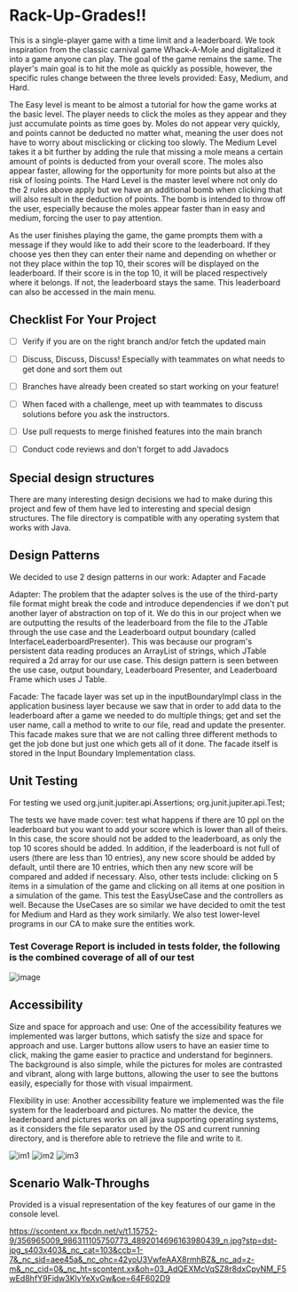 # Rack-Up-Grades!!

This is a single-player game with a time limit and a leaderboard. We took inspiration from the classic carnival game Whack-A-Mole and digitalized it into a game anyone can play. 
The goal of the game remains the same. The player's main goal is to hit the mole as quickly as possible, however, the specific rules change between the three levels provided: Easy, Medium, and Hard.

  The Easy level is meant to be almost a tutorial for how the game works at the basic level. The player needs to click the moles as they appear and they just accumulate points as time goes by. Moles do not appear very quickly, and points cannot be deducted no matter what, meaning the user does not have to worry about misclicking or clicking too slowly. 
  The Medium Level takes it a bit further by adding the rule that missing a mole means a certain amount of points is deducted from your overall score. The moles also appear faster, allowing for the opportunity for more points but also at the risk of losing points. 
  The Hard Level is the master level where not only do the 2 rules above apply but we have an additional bomb when clicking that will also result in the deduction of points. The bomb is intended to throw off the user, especially because the moles appear faster than in easy and medium, forcing the user to pay attention. 

  As the user finishes playing the game, the game prompts them with a message if they would like to add their score to the leaderboard. If they choose yes then they can enter their name and depending on whether or not they place within the top 10, their scores will be displayed on the leaderboard. If their score is in the top 10, it will be placed respectively where it belongs. If not, the leaderboard stays the same. This leaderboard can also be accessed in the main menu.

## Checklist For Your Project
- [ ] Verify if you are on the right branch and/or fetch the updated main 
- [ ] Discuss, Discuss, Discuss! Especially with teammates on what needs to get done and sort them out
- [ ] Branches have already been created so start working on your feature!
- [ ] When faced with a challenge, meet up with teammates to discuss solutions before you ask the instructors.
- [ ] Use pull requests to merge finished features into the main branch
- [ ] Conduct code reviews and don't forget to add Javadocs


## Special design structures

There are many interesting design decisions we had to make during this project and few of them have led to interesting and special design structures. 
The file directory is compatible with any operating system that works with Java. 


## Design Patterns

We decided to use 2 design patterns in our work: Adapter and Facade

Adapter: The problem that the adapter solves is the use of the third-party file format might break the code and introduce dependencies if we don't put another layer of abstraction on top of it. We do this in our project when we are outputting the results of the leaderboard from the file to the JTable through the use case and the Leaderboard output boundary (called InterfaceLeaderboardPresenter). This was because our program's persistent data reading produces an ArrayList of strings, which JTable required a 2d array for our use case. This design pattern is seen between the use case, output boundary, Leaderboard Presenter, and Leaderboard Frame which uses J Table.

Facade: The facade layer was set up in the inputBoundaryImpl class in the application business layer because we saw that in order to add data to the leaderboard after a game we needed to do multiple things; get and set the user name, call a method to write to our file, read and update the presenter. This facade makes sure that we are not calling three different methods to get the job done but just one which gets all of it done. The facade itself is stored in the Input Boundary Implementation class. 


## Unit Testing
For testing we used org.junit.jupiter.api.Assertions; org.junit.jupiter.api.Test;

The tests we have made cover: test what happens if there are 10 ppl on the leaderboard but you want to add your score which is lower than all of theirs. In this case, the score should not be added to the leaderboard, as only the top 10 scores should be added. In addition, if the leaderboard is not full of users (there are less than 10 entries), any new score should be added by default, until there are 10 entries, which then any new score will be compared and added if necessary. Also, other tests include: clicking on 5 items in a simulation of the game and clicking on all items at one position in a simulation of the game. This test the EasyUseCase and the controllers as well. Because the UseCases are so similar we have decided to omit the test for Medium and Hard as they work similarly. We also test lower-level programs in our CA to make sure the entities work. 
### Test Coverage Report is included in tests folder, the following is the combined coverage of all of our test
![image](https://github.com/CSC207-2023Y-UofT/course-project-rack-up-grades/assets/94208313/f24d9f95-1b09-4843-bc46-559b4cd44a66)


## Accessibility
Size and space for approach and use: 
One of the accessibility features we implemented was larger buttons, which satisfy the size and space for approach and use. Larger buttons allow users to have an easier time to click, making the game easier to practice and understand for beginners. The background is also simple, while the pictures for moles are contrasted and vibrant, along with large buttons, allowing the user to see the buttons easily, especially for those with visual impairment. 

Flexibility in use:
Another accessibility feature we implemented was the file system for the leaderboard and pictures. No matter the device, the leaderboard and pictures works on all java supporting operating systems, as it considers the file separator used by the OS and current running directory, and is therefore able to retrieve the file and write to it.

![im1](https://github.com/CSC207-2023Y-UofT/course-project-rack-up-grades/assets/122108416/3854a4ef-aadd-4de3-99ca-0452e49bd99d)
![im2](https://github.com/CSC207-2023Y-UofT/course-project-rack-up-grades/assets/122108416/567f0c1f-1309-4f8e-a636-c9aedad4766d)
![im3](https://github.com/CSC207-2023Y-UofT/course-project-rack-up-grades/assets/122108416/f8dce544-9146-4e5c-8068-e806a8f456c0)

## Scenario Walk-Throughs
Provided is a visual representation of the key features of our game in the console level. 

https://scontent.xx.fbcdn.net/v/t1.15752-9/356965009_986311105750773_4892014696163980439_n.jpg?stp=dst-jpg_s403x403&_nc_cat=103&ccb=1-7&_nc_sid=aee45a&_nc_ohc=42yoU3VwfeAAX8rmhBZ&_nc_ad=z-m&_nc_cid=0&_nc_ht=scontent.xx&oh=03_AdQEXMcVqSZ8r8dxCpyNM_F5wEd8hfY9Fidw3KlvYeXvGw&oe=64F602D9
